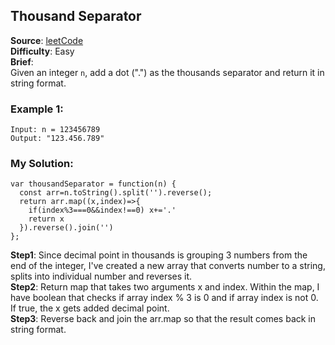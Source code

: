 ## Thousand Separator

**Source**: [leetCode](https://leetcode.com/problems/thousand-separator/)  
**Difficulty**: Easy   
**Brief**:  
Given an integer ```n```, add a dot (".") as the thousands separator and return it in string format.  


### Example 1:
```
Input: n = 123456789
Output: "123.456.789"
```


### My Solution:
```
var thousandSeparator = function(n) {
  const arr=n.toString().split('').reverse();
  return arr.map((x,index)=>{
    if(index%3===0&&index!==0) x+='.'
    return x
  }).reverse().join('')
};
```
**Step1**: Since decimal point in thousands is grouping 3 numbers from the end of the integer, I've created a new array that converts number to a string, splits into individual number and reverses it.    
**Step2**:  Return map that takes two arguments x and index. Within the map, I have boolean that checks if array index % 3 is 0 and if array index is not 0. If true, the x gets added decimal point.  
**Step3**: Reverse back and join the arr.map so that the result comes back in string format.  
